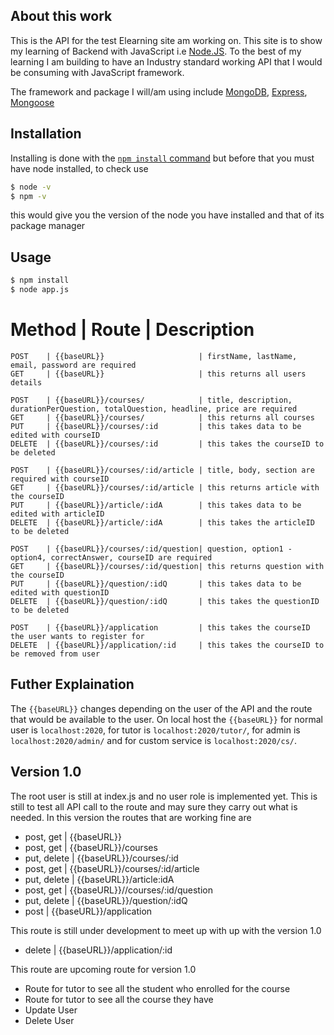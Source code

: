 ## About this work

This is the API for the test Elearning site am working on. This site is to show my learning of Backend with JavaScript i.e [Node.JS](http://nodejs.org). To the best of my learning I am building to have an Industry standard working API that I would be consuming with JavaScript framework.

The framework and package I will/am using include [MongoDB](https://mongodb.com), [Express](https://expressjs.com), [Mongoose](https://mongoosejs.com)

## Installation

Installing is done with the [`npm install` command](https://docs.npmjs.com/getting-started/installing-npm-packages-locall) but before that you must have node installed, to check use
```bash
$ node -v
$ npm -v
```
this would give you the version of the node you have installed and that of its package manager

## Usage

```bash
$ npm install
$ node app.js
```

Method          | Route                     | Description
===================
    POST    | {{baseURL}}                     | firstName, lastName, email, password are required
    GET     | {{baseURL}}                     | this returns all users details

    POST    | {{baseURL}}/courses/            | title, description, durationPerQuestion, totalQuestion, headline, price are required
    GET     | {{baseURL}}/courses/            | this returns all courses
    PUT     | {{baseURL}}/courses/:id         | this takes data to be edited with courseID
    DELETE  | {{baseURL}}/courses/:id         | this takes the courseID to be deleted

    POST    | {{baseURL}}/courses/:id/article | title, body, section are required with courseID
    GET     | {{baseURL}}/courses/:id/article | this returns article with the courseID
    PUT     | {{baseURL}}/article/:idA        | this takes data to be edited with articleID
    DELETE  | {{baseURL}}/article/:idA        | this takes the articleID to be deleted

    POST    | {{baseURL}}/courses/:id/question| question, option1 - option4, correctAnswer, courseID are required
    GET     | {{baseURL}}/courses/:id/question| this returns question with the courseID
    PUT     | {{baseURL}}/question/:idQ       | this takes data to be edited with questionID
    DELETE  | {{baseURL}}/question/:idQ       | this takes the questionID to be deleted

    POST    | {{baseURL}}/application         | this takes the courseID the user wants to register for
    DELETE  | {{baseURL}}/application/:id     | this takes the courseID to be removed from user

## Futher Explaination

The `{{baseURL}}` changes depending on the user of the API and the route that would be available to the user. On local host the `{{baseURL}}` for normal user is `localhost:2020`, for tutor is `localhost:2020/tutor/`, for admin is `localhost:2020/admin/` and for custom service is `localhost:2020/cs/`.

## Version 1.0

The root user is still at index.js and no user role is implemented yet. This is still to test all API call to the route and may sure they carry out what is needed. In this version the routes that are working fine are

* post, get | {{baseURL}}
* post, get | {{baseURL}}/courses
* put, delete | {{baseURL}}/courses/:id
* post, get | {{baseURL}}/courses/:id/article
* put, delete | {{baseURL}}/article:idA
* post, get | {{baseURL}}//courses/:id/question
* put, delete | {{baseURL}}/question/:idQ
* post      | {{baseURL}}/application

This route is still under development to meet up with up with the version 1.0
* delete    | {{baseURL}}/application/:id

This route are upcoming route for version 1.0
* Route for tutor to see all the student who enrolled for the course
* Route for tutor to see all the course they have
* Update User
* Delete User